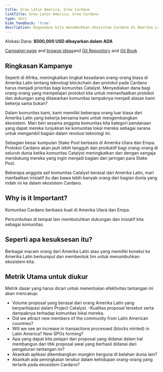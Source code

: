 ```yaml
---
title: Grow Latin America, Grow Cardano
linkTitle: Grow Latin America, Grow Cardano
type: docs
hide_feedback: 'true'
description: Bagaimana kita menumbuhkan ekosistem Cardano di Amerika Latin?
---
```


Alokasi Dana: **$500,000 USD dibayarkan dalam ADA**

[Campaign page](https://cardano.ideascale.com/a/campaign-home/26242) and [browse ideas](https://cardano.ideascale.com/a/ideas/top/campaign-filter/byids/campaigns/26242/stage/unspecified)and [Git Repository](https://github.com/Catalyst-Challenges/F7-Grow-Latin-America-Grow-Cardano) and [Git Book](https://quality-assurance-dao.gitbook.io/catalyst-fund-7-challenges/fund-7/grow-latin-america-grow-cardano)

## Ringkasan Kampanye

Seperti di Afrika, meningkatkan tingkat kesadaran orang-orang biasa di Amerika Latin tentang teknologi blockchain dan protokol pada Cardano harus menjadi prioritas bagi komunitas Catalyst. Menyediakan dana bagi orang-orang yang mempelajari protokol kita untuk memanfaatkan protokol dan dukungan yang ditawarkan komunitas tampaknya menjadi alasan kami bekerja sama bukan?

Dalam komunitas kami, kami memiliki beberapa orang luar biasa dari Amerika Latin yang bekerja bersama kami untuk mengembangkan ekosistem. Mari beri sesama anggota komunitas kita kategori pendanaan yang dapat mereka tunjukkan ke komunitas lokal mereka sebagai sarana untuk mengambil bagian dalam revolusi teknologi ini.

Sebagian besar kumpulan Stake Pool berbasis di Amerika Utara dan Eropa. Protokol Cardano akan jauh lebih tangguh dan produktif bagi orang-orang di seluruh dunia ketika komunitas Catalyst meningkatkan dan dengan sengaja mendukung mereka yang ingin menjadi bagian dari jaringan para Stake Pool.

Beberapa anggota asli komunitas Catalyst berasal dari Amerika Latin, mari manfaatkan inisiatif itu dan bawa lebih banyak orang dari bagian dunia yang indah ini ke dalam ekosistem Cardano.

## Why is it Important?

Komunitas Cardano berbasis kuat di Amerika Utara dan Eropa.

Pertumbuhan di tempat lain membutuhkan dukungan dan inisiatif kita sebagai komunitas.

## Seperti apa kesuksesan itu?

Berbagai macam orang dari Amerika Latin atau yang memiliki koneksi ke Amerika Latin berkumpul dan membentuk tim untuk menumbuhkan ekosistem kita.

## Metrik Utama untuk diukur

Metrik dasar yang harus dicari untuk menentukan efektivitas tantangan ini akan mencakup:

- Volume proposal yang berasal dari orang Amerika Latin yang berpartisipasi dalam Project Catalyst. -Kualitas proposal tersebut serta dampaknya terhadap komunitas lokal mereka.
- Did we attract new members of the community from Latin American countries?
- Will we see an increase in transactions processed (blocks minted) in Latin America? New SPOs forming?
- Apa yang dapat kita pelajari dari proposal yang didanai dalam hal membangun dari titik proposal awal yang berhasil didanai dari pengaturan tantangan ini?
- Akankah aplikasi dikembangkan mungkin berguna di belahan dunia lain?
- Akankah ada peningkatan terukur dalam kehidupan orang-orang yang tertarik pada ekosistem Cardano?
